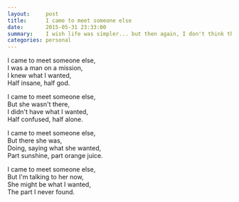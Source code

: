 ```yaml
---
layout:     post
title:      I came to meet someone else
date:       2015-05-31 23:33:00
summary:    I wish life was simpler... but then again, I don't think that that would make me any happier.
categories: personal
---
```


I came to meet someone else,  
I was a man on a mission,  
I knew what I wanted,  
Half insane, half god.

I came to meet someone else,  
But she wasn't there,  
I didn't have what I wanted,  
Half confused, half alone.

I came to meet someone else,  
But there she was,  
Doing, saying what she wanted,  
Part sunshine, part orange juice.

I came to meet someone else,  
But I'm talking to her now,  
She might be what I wanted,  
The part I never found.
